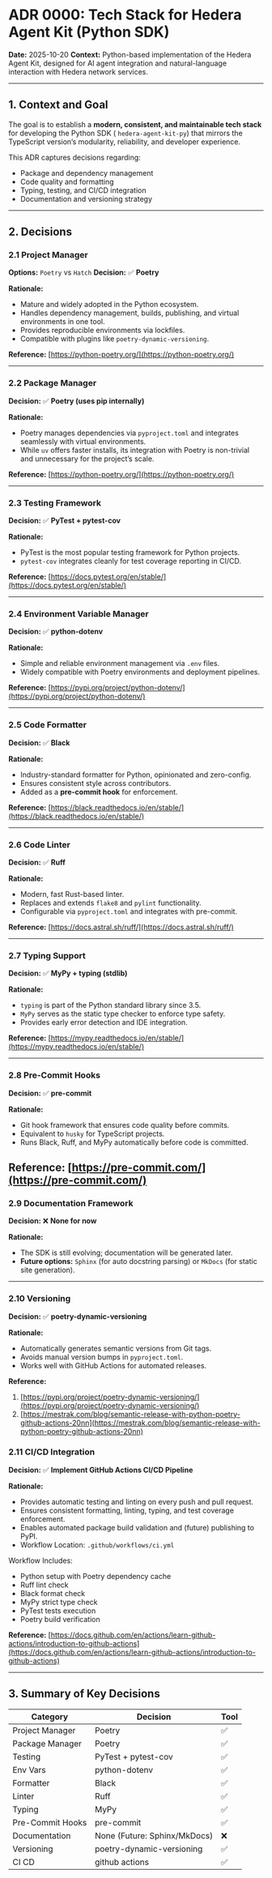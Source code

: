 # **ADR 0000: Tech Stack for Hedera Agent Kit (Python SDK)**

**Date:** 2025-10-20
**Context:** Python-based implementation of the Hedera Agent Kit, designed for AI agent integration and natural-language
interaction with Hedera network services.

---

## **1. Context and Goal**

The goal is to establish a **modern, consistent, and maintainable tech stack** for developing the Python SDK (
`hedera-agent-kit-py`) that mirrors the TypeScript version’s modularity, reliability, and developer experience.

This ADR captures decisions regarding:

* Package and dependency management
* Code quality and formatting
* Typing, testing, and CI/CD integration
* Documentation and versioning strategy

---

## **2. Decisions**

### **2.1 Project Manager**

**Options:** `Poetry` vs `Hatch`
**Decision:** ✅ **Poetry**

**Rationale:**

* Mature and widely adopted in the Python ecosystem.
* Handles dependency management, builds, publishing, and virtual environments in one tool.
* Provides reproducible environments via lockfiles.
* Compatible with plugins like `poetry-dynamic-versioning`.

**Reference:** [https://python-poetry.org/](https://python-poetry.org/)

---

### **2.2 Package Manager**

**Decision:** ✅ **Poetry (uses pip internally)**

**Rationale:**

* Poetry manages dependencies via `pyproject.toml` and integrates seamlessly with virtual environments.
* While `uv` offers faster installs, its integration with Poetry is non-trivial and unnecessary for the project’s scale.

**Reference:** [https://python-poetry.org/](https://python-poetry.org/)

---

### **2.3 Testing Framework**

**Decision:** ✅ **PyTest + pytest-cov**

**Rationale:**

* PyTest is the most popular testing framework for Python projects.
* `pytest-cov` integrates cleanly for test coverage reporting in CI/CD.

**Reference:** [https://docs.pytest.org/en/stable/](https://docs.pytest.org/en/stable/)

---

### **2.4 Environment Variable Manager**

**Decision:** ✅ **python-dotenv**

**Rationale:**

* Simple and reliable environment management via `.env` files.
* Widely compatible with Poetry environments and deployment pipelines.

**Reference:** [https://pypi.org/project/python-dotenv/](https://pypi.org/project/python-dotenv/)

---

### **2.5 Code Formatter**

**Decision:** ✅ **Black**

**Rationale:**

* Industry-standard formatter for Python, opinionated and zero-config.
* Ensures consistent style across contributors.
* Added as a **pre-commit hook** for enforcement.

**Reference:** [https://black.readthedocs.io/en/stable/](https://black.readthedocs.io/en/stable/)

---

### **2.6 Code Linter**

**Decision:** ✅ **Ruff**

**Rationale:**

* Modern, fast Rust-based linter.
* Replaces and extends `flake8` and `pylint` functionality.
* Configurable via `pyproject.toml` and integrates with pre-commit.

**Reference:** [https://docs.astral.sh/ruff/](https://docs.astral.sh/ruff/)

---

### **2.7 Typing Support**

**Decision:** ✅ **MyPy + typing (stdlib)**

**Rationale:**

* `typing` is part of the Python standard library since 3.5.
* `MyPy` serves as the static type checker to enforce type safety.
* Provides early error detection and IDE integration.

**Reference:** [https://mypy.readthedocs.io/en/stable/](https://mypy.readthedocs.io/en/stable/)

---

### **2.8 Pre-Commit Hooks**

**Decision:** ✅ **pre-commit**

**Rationale:**

* Git hook framework that ensures code quality before commits.
* Equivalent to `husky` for TypeScript projects.
* Runs Black, Ruff, and MyPy automatically before code is committed.

**Reference:** [https://pre-commit.com/](https://pre-commit.com/)
---

### **2.9 Documentation Framework**

**Decision:** ❌ **None for now**

**Rationale:**

* The SDK is still evolving; documentation will be generated later.
* **Future options:** `Sphinx` (for auto docstring parsing) or `MkDocs` (for static site generation).

---

### **2.10 Versioning**

**Decision:** ✅ **poetry-dynamic-versioning**

**Rationale:**

* Automatically generates semantic versions from Git tags.
* Avoids manual version bumps in `pyproject.toml`.
* Works well with GitHub Actions for automated releases.

**Reference:**
1. [https://pypi.org/project/poetry-dynamic-versioning/](https://pypi.org/project/poetry-dynamic-versioning/)
2. [https://mestrak.com/blog/semantic-release-with-python-poetry-github-actions-20nn](https://mestrak.com/blog/semantic-release-with-python-poetry-github-actions-20nn)

### 2.11 CI/CD Integration

**Decision:**  ✅ **Implement GitHub Actions CI/CD Pipeline**

**Rationale:**

* Provides automatic testing and linting on every push and pull request.
* Ensures consistent formatting, linting, typing, and test coverage enforcement.
* Enables automated package build validation and (future) publishing to PyPI.
* Workflow Location: `.github/workflows/ci.yml`

Workflow Includes:

* Python setup with Poetry dependency cache
* Ruff lint check
* Black format check
* MyPy strict type check
* PyTest tests execution
* Poetry build verification

**Reference:** [https://docs.github.com/en/actions/learn-github-actions/introduction-to-github-actions](https://docs.github.com/en/actions/learn-github-actions/introduction-to-github-actions)

---

## **3. Summary of Key Decisions**

| Category         | Decision                     | Tool |
|------------------|------------------------------|------|
| Project Manager  | Poetry                       | ✅    |
| Package Manager  | Poetry                       | ✅    |
| Testing          | PyTest + pytest-cov          | ✅    |
| Env Vars         | python-dotenv                | ✅    |
| Formatter        | Black                        | ✅    |
| Linter           | Ruff                         | ✅    |
| Typing           | MyPy                         | ✅    |
| Pre-Commit Hooks | pre-commit                   | ✅    |
| Documentation    | None (Future: Sphinx/MkDocs) | ❌    |
| Versioning       | poetry-dynamic-versioning    | ✅    |
| CI CD            | github actions               | ✅    |

